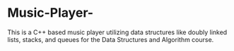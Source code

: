 # Music-Player-
This is a C++ based music player utilizing data structures like doubly linked lists, stacks, and queues for the Data Structures and Algorithm course.
